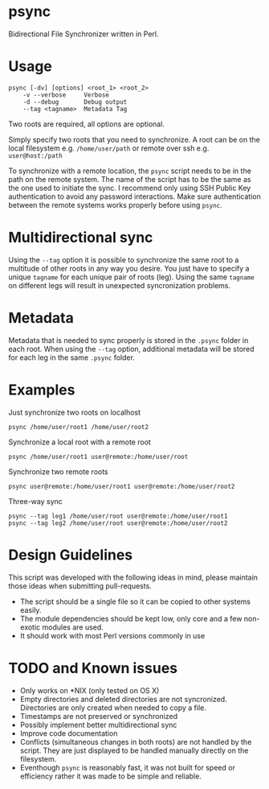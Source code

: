psync
=====

Bidirectional File Synchronizer written in Perl.


Usage
=====

```
psync [-dv] [options] <root_1> <root_2>
    -v --verbose     Verbose
    -d --debug       Debug output
    --tag <tagname>  Metadata Tag
```

Two roots are required, all options are optional.

Simply specify two roots that you need to synchronize. A root can be
on the local filesystem e.g. `/home/user/path` or remote over ssh e.g. `user@host:/path`

To synchronize with a remote location, the `psync` script needs to be in the path 
on the remote system. The name of the script has to be the same as the one used to initiate the 
sync. I recommend only using SSH Public Key authentication to
avoid any password interactions. Make sure authentication between the remote systems works
properly before using `psync`.


Multidirectional sync
======================
Using the `--tag` option it is possible to synchronize the same root to a multitude of other roots
in any way you desire. You just have to specify a unique `tagname` for each unique
pair of roots (leg). Using the same `tagname` on different legs will result in unexpected
syncronization problems.


Metadata
========
Metadata that is needed to sync properly is stored in the `.psync` folder in each
root. When using the `--tag` option, additional metadata will be stored for each leg
in the same `.psync` folder.


Examples
========
Just synchronize two roots on localhost

    psync /home/user/root1 /home/user/root2

Synchronize a local root with a remote root

    psync /home/user/root1 user@remote:/home/user/root

Synchronize two remote roots

    psync user@remote:/home/user/root1 user@remote:/home/user/root2

Three-way sync

    psync --tag leg1 /home/user/root user@remote:/home/user/root1
    psync --tag leg2 /home/user/root user@remote:/home/user/root2


Design Guidelines
=================
This script was developed with the following ideas in mind, please maintain those ideas
when submitting pull-requests.

* The script should be a single file so it can be copied to other systems easily.
* The module dependencies should be kept low, only core and a few non-exotic modules are used.
* It should work with most Perl versions commonly in use


TODO and Known issues
=====================
* Only works on *NIX (only tested on OS X)
* Empty directories and deleted directories are not syncronized. Directories are only created when needed to copy a file.
* Timestamps are not preserved or synchronized
* Possibly implement better multidirectional sync
* Improve code documentation
* Conflicts (simultaneous changes in both roots) are not handled by the script. They are just displayed to be handled manually directly on the filesystem.
* Eventhough `psync` is reasonably fast, it was not built for speed or efficiency rather it was made to be simple and reliable.
